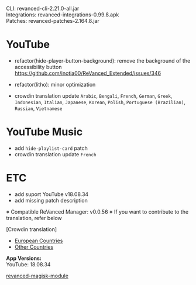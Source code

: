 CLI: revanced-cli-2.21.0-all.jar  
Integrations: revanced-integrations-0.99.8.apk  
Patches: revanced-patches-2.164.8.jar  

YouTube
==
- refactor(hide-player-button-background): remove the background of the accessibility button https://github.com/inotia00/ReVanced_Extended/issues/346
- refactor(litho): minor optimization

- crowdin translation update
`Arabic`, `Bengali`, `French`, `German`, `Greek`, `Indonesian`, `Italian`, `Japanese`, `Korean`, `Polish`, `Portuguese (Brazilian)`, `Russian`, `Vietnamese`


YouTube Music
==
- add `hide-playlist-card` patch
- crowdin translation update
`French`


ETC
==
- add suport YouTube v18.08.34
- add missing patch description

※ Compatible ReVanced Manager: v0.0.56
※ If you want to contribute to the translation, refer below

[Crowdin translation]
- [European Countries](https://crowdin.com/project/revancedextendedeu)
- [Other Countries](https://crowdin.com/project/revancedextended)
  
**App Versions:**  
YouTube: 18.08.34  

[revanced-magisk-module](https://github.com/j-hc/revanced-magisk-module)  
